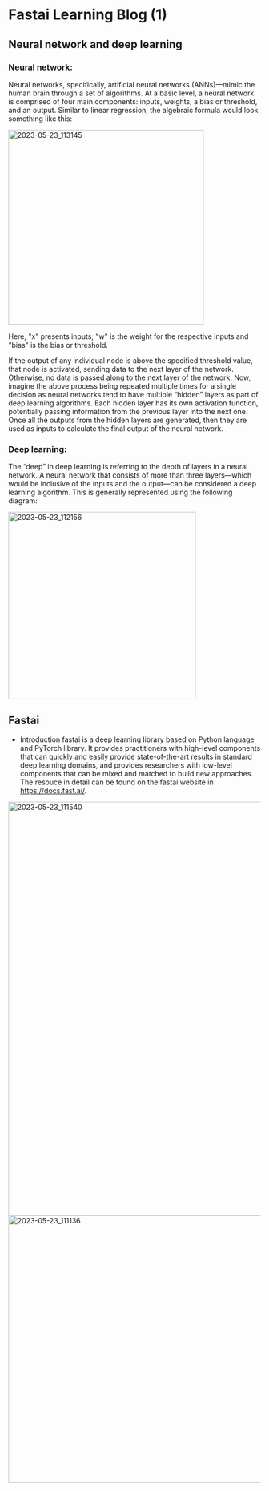 # Fastai Learning Blog (1)


## Neural network and deep learning
### Neural network:

Neural networks, specifically, artificial neural networks (ANNs)—mimic the human brain through a set of algorithms. At a basic level, a neural network is comprised of four main components: inputs, weights, a bias or threshold, and an output. Similar to linear regression, the algebraic formula would look something like this:

<img width="390" alt="2023-05-23_113145" src="https://github.com/HongdaZhou-cloud/HongdaZhou-cloud.github.io/assets/132418400/6c045528-f714-470e-9e1b-b52cc846b6cc">

Here, "x" presents inputs; "w" is the weight for the respective inputs and "bias" is the bias or threshold.

If the output of any individual node is above the specified threshold value, that node is activated, sending data to the next layer of the network. Otherwise, no data is passed along to the next layer of the network. Now, imagine the above process being repeated multiple times for a single decision as neural networks tend to have multiple “hidden” layers as part of deep learning algorithms. Each hidden layer has its own activation function, potentially passing information from the previous layer into the next one. Once all the outputs from the hidden layers are generated, then they are used as inputs to calculate the final output of the neural network.

### Deep learning:

The “deep” in deep learning is referring to the depth of layers in a neural network. A neural network that consists of more than three layers—which would be inclusive of the inputs and the output—can be considered a deep learning algorithm. This is generally represented using the following diagram:

<img width="374" alt="2023-05-23_112156" src="https://github.com/HongdaZhou-cloud/HongdaZhou-cloud.github.io/assets/132418400/bf2b688c-e4d9-45f3-ae43-a8b98aa8aed8">

## Fastai

- Introduction
fastai is a deep learning library based on Python language and PyTorch library. It provides practitioners with high-level components that can quickly and easily provide state-of-the-art results in standard deep learning domains, and provides researchers with low-level components that can be mixed and matched to build new approaches. The resouce in detail can be found on the fastai website in https://docs.fast.ai/.



<img width="826" alt="2023-05-23_111540" src="https://github.com/HongdaZhou-cloud/HongdaZhou-cloud.github.io/assets/132418400/2a60718d-977a-4c15-9061-e5af0538f1ef">



<img width="534" alt="2023-05-23_111136" src="https://github.com/HongdaZhou-cloud/HongdaZhou-cloud.github.io/assets/132418400/d8a9cfac-e08e-4c1b-b853-07e397f6be0a">
